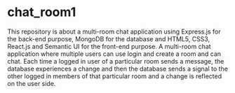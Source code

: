 # chat_room1
This repository is about a multi-room chat application using Express.js for the back-end purpose, MongoDB for the database and HTML5, CSS3, React.js and Semantic UI for the front-end purpose. A multi-room chat application where multiple users can use login and create a room and can chat. Each time a logged in user of a particular room sends a message, the database experiences a change and then the database sends a signal to the other logged in members of that particular room and a change is reflected on the user side.

